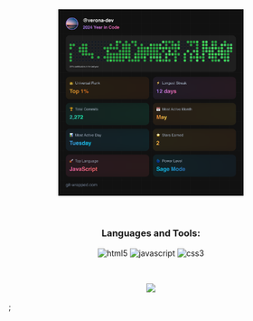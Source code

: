<div align="center">
  <img src="git-wrapped-verona-dev.png" width="65%" height="65%">

  &nbsp;
  
  <h3>Languages and Tools:</h3>
  <img alt="html5" src="https://img.shields.io/badge/-HTML5-E34F26?style=flat-square&logo=html5&logoColor=white" />
  <img alt="javascript" src="https://img.shields.io/badge/-Javascript-FFDE21?logo=javascript&logoColor=black" />
  <img alt="css3" src="https://img.shields.io/badge/-CSS3-0096FF?logo=css&logoColor=white" />

  &nbsp;
  
  ![](https://visitor-badge.laobi.icu/badge?page_id=verona-hub.verona-hub)
</div>
;


  
